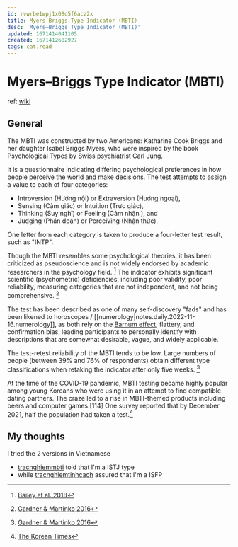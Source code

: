 ```yaml
---
id: rvwrbe1wpj1x08q5f6acz2x
title: Myers–Briggs Type Indicator (MBTI)
desc: 'Myers–Briggs Type Indicator (MBTI)'
updated: 1671414041105
created: 1671412682927
tags: cat.read
---
```

# Myers–Briggs Type Indicator (MBTI)

ref: [wiki](https://en.wikipedia.org/wiki/Myers–Briggs_Type_Indicator)

## General

The MBTI was constructed by two Americans: Katharine Cook Briggs and her daughter Isabel Briggs Myers, who were inspired by the book Psychological Types by Swiss psychiatrist Carl Jung.

It is a questionnaire indicating differing psychological preferences in how people perceive the world and make decisions. The test attempts to assign a value to each of four categories: 
- Introversion (Hướng nội) or Extraversion (Hướng ngoại), 
- Sensing (Cảm giác) or Intuition (Trực giác), 
- Thinking (Suy nghĩ) or Feeling (Cảm nhận ), and
- Judging (Phán đoán) or Perceiving (Nhận thức). 

One letter from each category is taken to produce a four-letter test result, such as "INTP".

Though the MBTI resembles some psychological theories, it has been criticized as pseudoscience and is not widely endorsed by academic researchers in the psychology field. [^7] The indicator exhibits significant scientific (psychometric) deficiencies, including poor validity, poor reliability, measuring categories that are not independent, and not being comprehensive. [^8]

The test has been described as one of many self-discovery "fads" and has been likened to horoscopes / [[numerology|notes.daily.2022-11-16.numerology]], as both rely on the [Barnum effect](https://en.wikipedia.org/wiki/Barnum_effect), flattery, and confirmation bias, leading participants to personally identify with descriptions that are somewhat desirable, vague, and widely applicable.

The test-retest reliability of the MBTI tends to be low. Large numbers of people (between 39% and 76% of respondents) obtain different type classifications when retaking the indicator after only five weeks. [^8]

At the time of the COVID-19 pandemic, MBTI testing became highly popular among young Koreans who were using it in an attempt to find compatible dating partners. The craze led to a rise in MBTI-themed products including beers and computer games.[114] One survey reported that by December 2021, half the population had taken a test.[^115]

[^7]: [Bailey et al. 2018](https://en.wikipedia.org/wiki/Myers%E2%80%93Briggs_Type_Indicator#CITEREFBaileyMadiganCopeNicholls2018)
[^8]: [Gardner & Martinko 2016](https://en.wikipedia.org/wiki/Myers%E2%80%93Briggs_Type_Indicator#CITEREFGardnerMartinko2016)
[^115]: [The Korean Times](https://www.koreatimes.co.kr/www/nation/2022/09/113_335268.html)

## My thoughts

I tried the 2 versions in Vietnamese
- [tracnghiemmbti](https://www.tracnghiemmbti.com/mbti-tinh-cach-istj-tongquan.html) told that I'm a ISTJ type
- while [tracnghiemtinhcach](https://tracnghiemtinhcach.com/ISFP) assured that I'm a ISFP